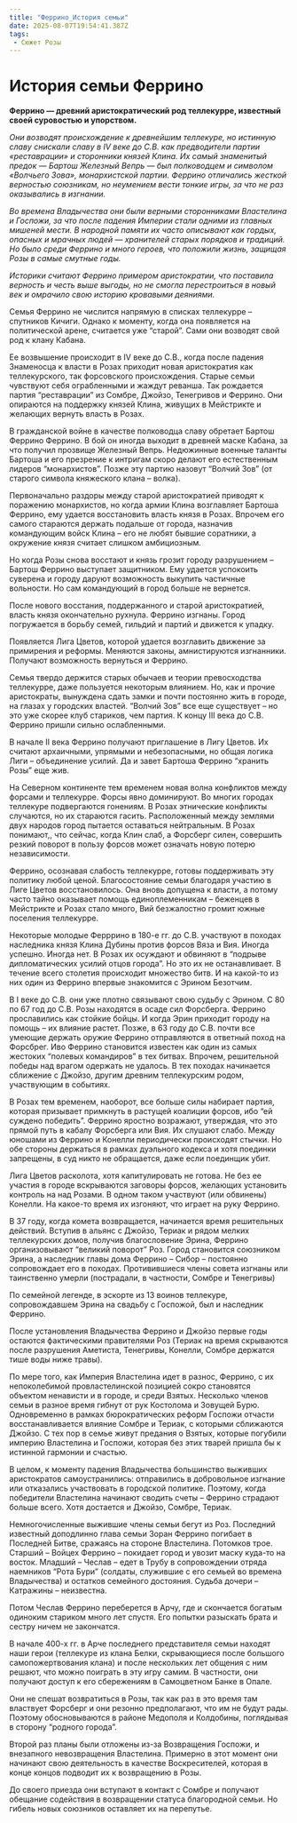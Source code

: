 ```yaml
---
title: "Феррино_История семьи"
date: 2025-08-07T19:54:41.387Z
tags:
 - Сюжет Розы
---
```


**История семьи Феррино**
=========================

**Феррино — древний аристократический род теллекурре, известный своей
суровостью и упорством.**

*Они возводят происхождение к древнейшим теллекуре, но истинную славу
снискали славу в IV веке до С.В. как предводители партии «реставрации» и
сторонники князей Клина. Их самый знаменитый предок — Бартош Железный
Вепрь — был полководцем и символом «Волчьего Зова», монархистской
партии. Феррино отличались жесткой верностью союзникам, но неумением
вести тонкие игры, за что не раз оказывались в изгнании.*

*Во времена Владычества они были верными сторонниками Властелина и
Госпожи, за что после падения Империи стали одними из главных мишеней
мести. В народной памяти их часто описывают как гордых, опасных и
мрачных людей — хранителей старых порядков и традиций. Но было среди
Феррино и много героев, что положили жизнь, защищая Розы в самые смутные
годы.*

*Историки считают Феррино примером аристократии, что поставила верность
и честь выше выгоды, но не смогла перестроиться в новый век и омрачило
свою историю кровавыми деяниями.*

Семья Феррино не числится напрямую в списках теллекурре – спутников
Кичиги. Однако к моменту, когда она появляется на политической арене,
считается уже “старой”. Сами они возводят свой род к клану Кабана.

Ее возвышение происходит в IV веке до С.В., когда после падения
Знаменосца к власти в Розах приходит новая аристократия как
теллекурского, так форсовского происхождения. Старые семьи чувствуют
себя ограбленными и жаждут реванша. Так рождается партия “реставрации”
из Сомбре, Джойзо, Тенегривов и Феррино. Они опираются на поддержку
князей Клина, живущих в Мейстрикте и желающих вернуть власть в Розах.

В гражданской войне в качестве полководца славу обретает Бартош Феррино
Феррино. В бой он иногда выходит в древней маске Кабана, за что получил
прозвище Железный Вепрь. Недюжинные военные таланты Бартоша и его
презрение к интригам скоро делают его естественным лидеров
“монархистов”. Позже эту партию назовут “Волчий Зов” (от старого символа
княжеского клана – волка).

Первоначально раздоры между старой аристократией приводят к поражению
монархистов, но когда армии Клина возглавляет Бартоша Феррино, ему
удается восстановить власть князя в Розах. Впрочем его самого стараются
держать подальше от города, назначив командующим войск Клина – его не
любят бывшие соратники, а окружение князя считает слишком амбициозным.

Но когда Розы снова восстают и князь грозит городу разрушением – Бартош
Феррино выступает защитником. Ему удается успокоить суверена и городу
даруют возможность выкупить частичные вольности. Но сам командующий в
город больше не вернется.

После нового восстания, поддержанного и старой аристократией, власть
князя окончательно рухнула. Феррино изгнаны. Город погружается в борьбу
семей, гильдий и партий и движется к упадку.

Появляется Лига Цветов, которой удается возглавить движение за
примирения и реформы. Меняются законы, амнистируются изгнанники.
Получают возможность вернуться и Феррино.

Семья твердо держится старых обычаев и теории превосходства теллекурре,
даже пользуется некоторым влиянием. Но, как и прочие аристократы,
вынуждена сдать замки и почти постоянно жить в городе, на глазах у
городских властей. “Волчий Зов” все еще существует – но это уже скорее
клуб стариков, чем партия. К концу III века до С.В. Феррино пришли
сильно ослабленными.

В начале II века Феррино получают приглашение в Лигу Цветов. Их считают
архаичными, упрямыми и небезопасными, но общая логика Лиги – объединение
усилий. Да и завет Бартоша Феррино “хранить Розы” еще жив.

На Северном континенте тем временем новая волна конфликтов между форсами
и теллекурре. Форсы явно доминируют. Во многих городах теллекуре
подвергаются гонениям. В Розах этнические конфликты случаются, но их
стараются гасить. Расположенный между землями двух народов город
пытается оставаться нейтральным. В Розах понимают,, что сейчас, когда
Клин слаб, а Форсберг силен, совершить резкий поворот в пользу форсов
может означать новую потерю независимости.

Феррино, осознавая слабость теллекурре, готовы поддерживать эту политику
любой ценой. Благосостояние семьи благодаря участию в Лиге Цветов
восстановилось. Она вновь допущена к власти, а потому часто тайно
оказывает помощь единоплеменникам – беженцев в Мейстрикте и Розах стало
много, Вий безжалостно громит южные поселения теллекурре.

Некоторые молодые Ферррино в 180-е гг. до С.В. участвуют в походах
наследника князя Клина Дубины против форсов Вяза и Вия. Иногда успешно.
Иногда нет. В Розах их осуждают и обвиняют в “подрыве дипломатических
усилий отцов города”. Но это их не останавливает. В течение всего
столетия происходит множество битв. И на какой-то из них один из Феррино
впервые знакомится с Эрином Безотчим.

В I веке до С.В. они уже плотно связывают свою судьбу с Эрином. С 80 по
67 год до С.В. Розы находятся в осаде сил Форсберга. Феррино
прославились как стойкие бойцы. И когда Эрин приходит городу на помощь –
их влияние растет. Позже, в 63 году до С.В. почти все умеющие держать
оружие Феррино отправляются в ответный поход на Форсбрег. Иво Феррино
становится известен как один из самых жестоких “полевых командиров” в
тех битвах. Впрочем, решительной победы над врагом одержать не удалось.
В тех походах начинается сближение с Джойзо, другим древним теллекурским
родом, участвующим в событиях.

В Розах тем временем, наоборот, все больше силы набирает партия, которая
призывает примкнуть в растущей коалиции форсов, ибо “ей суждено
победить”. Феррино яростно возражают, утверждая, что это прямой путь в
кабалу Форсберга или Вия. Их слушают слабо. Между юношами из Феррино и
Конелли периодически происходят стычки. Но обе стороны держаться в
рамках дуэльного кодекса и хотя поединки запрещены, в суд никто не
обращается, даже если поединщик убит.

Лига Цветов расколота, хотя капитулировать не готова. Не без ее участия
в городе вскрываются заговоры форсов, желающих установить контроль на
над Розами. В одном таком участвуют (или обвинены) Конелли. На какое-то
время их изгоняют, что играет на руку Феррино.

В 37 году, когда комета возвращается, начинается время решительных
действий. Вступив в альянс с Джойзо, Териак и рядом мелких теллекурских
домов, получив благословение Эрина, Феррино организовывают “великий
поворот” Роз. Город становится союзником Эрина, а наследник главы дома
Феррино – Сибор – постоянно сопровождает его в походах. Противившиеся
члены совета изгнаны или таинственно умерли (пострадали, в частности,
Сомбре и Тенегривы)

По семейной легенде, в эскорте из 13 воинов теллекуре, сопровождавшем
Эрина на свадьбу с Госпожой, был и наследник Феррино.

После установления Владычества Феррино и Джойзо первые годы остаются
фактическими правителями Роз (Териак на время скрываются после
разрушения Аметиста, Тенегривы, Конелли, Сомбре держатся тише воды ниже
травы).

По мере того, как Империя Властелина идет в разнос, Феррино, с их
непоколебимой провластелинской позицией сокро становятся объектом
ненависти и в городе, и среди Взятых. Несколько членов семьи в разное
время гибнут от рук Костолома и Зовущей Бурю. Одновременно в рамках
бюрократических реформ Госпожи отчасти восстанавливается влияние Сомбре
и Териак, с которыми сближаются Джойзо. С тех пор в семье живут предания
о Взятых, которые погубили империю Властелина и Госпожи, которая без
этих тварей пришла бы к истинной гармонии и счастью.

В целом, к моменту падения Владычества большинство выживших аристократов
самоустранились: отправились в добровольное изгнание или отказались
участвовать в городской политике. Поэтому, когда победители Властелина
начинают сводить счеты – Феррино страдают больше всего. Хотя достается и
Джойзо, Сомбре, Териак.

Немногочисленные выжившие члены семьи бегут из Роз. Последний известный
доподлинно глава семьи Зоран Феррино погибает в Последней Битве,
сражаясь на стороне Властелина. Потомков трое. Старший – Войцех Феррино
– покидает город и увозит маску куда-то на восток. Младший – Чеслав –
едет в Трубу в сопровождении отряда наемников “Рота Бури” (солдаты,
служившие с его семьей во времена Владычества) и остатков семейного
достояния. Судьба дочери – Катражины – неизвестна.

Потом Чеслав Феррино переберется в Арчу, где и скончается богатым
одиноким стариком много лет спустя. Его попытки разыскать брата и сестру
ничем не закончатся.

В начале 400-х гг. в Арче последнего представителя семьи находят наши
герои (теллекуре из клана Белки, скрывающиеся после большого
самопожертвования клана) и после нескольких лет общения с ним решают,
что можно поиграть в эту игру самим. В частности, они получают доступ к
его сбережениям в Самоцветном Банке в Опале.

Они не спешат возвратиться в Розы, так как раз в это время там властвует
Форсберг и они резонно предполагают, что им не будут рады. Поэтому
обосновываются в районе Медополя и Колдобины, поглядывая в сторону
“родного города”.

Второй раз планы были отложены из-за Возвращения Госпожи, и внезапного
невозвращения Властелина. Примерно в этот момент они начинают свою
деятельность в качестве Воскресителей, которая в конце концов подводит
их к возвращению в Розы.

До своего приезда они вступают в контакт с Сомбре и получают обещание
содействия в возвращении статуса благородной семьи. Но гибель новых
союзников оставляет их на перепутье.
